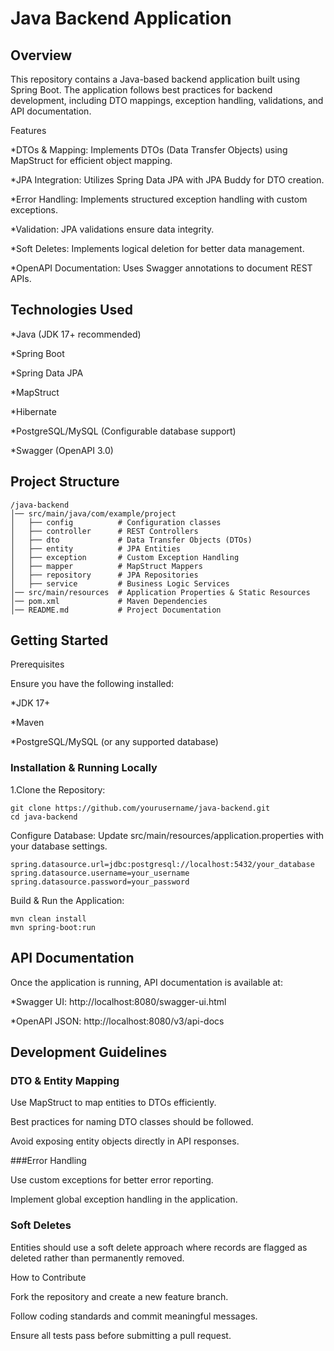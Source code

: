 # Java Backend Application

##  Overview

This repository contains a Java-based backend application built using Spring Boot. The application follows best practices for backend development, including DTO mappings, exception handling, validations, and API documentation.

Features

*DTOs & Mapping: Implements DTOs (Data Transfer Objects) using MapStruct for efficient object mapping.

*JPA Integration: Utilizes Spring Data JPA with JPA Buddy for DTO creation.

*Error Handling: Implements structured exception handling with custom exceptions.

*Validation: JPA validations ensure data integrity.

*Soft Deletes: Implements logical deletion for better data management.

*OpenAPI Documentation: Uses Swagger annotations to document REST APIs.

## Technologies Used

*Java (JDK 17+ recommended)

*Spring Boot

*Spring Data JPA

*MapStruct

*Hibernate

*PostgreSQL/MySQL (Configurable database support)

*Swagger (OpenAPI 3.0)

## Project Structure

```
/java-backend
│── src/main/java/com/example/project
│   ├── config          # Configuration classes
│   ├── controller      # REST Controllers
│   ├── dto             # Data Transfer Objects (DTOs)
│   ├── entity          # JPA Entities
│   ├── exception       # Custom Exception Handling
│   ├── mapper          # MapStruct Mappers
│   ├── repository      # JPA Repositories
│   ├── service         # Business Logic Services
│── src/main/resources  # Application Properties & Static Resources
│── pom.xml             # Maven Dependencies
│── README.md           # Project Documentation
```

## Getting Started

Prerequisites

Ensure you have the following installed:

*JDK 17+

*Maven

*PostgreSQL/MySQL (or any supported database)

### Installation & Running Locally

1.Clone the Repository:

```
git clone https://github.com/yourusername/java-backend.git
cd java-backend
```

Configure Database:
Update src/main/resources/application.properties with your database settings.

```
spring.datasource.url=jdbc:postgresql://localhost:5432/your_database
spring.datasource.username=your_username
spring.datasource.password=your_password
```

Build & Run the Application:

```
mvn clean install
mvn spring-boot:run
```

## API Documentation

Once the application is running, API documentation is available at:

*Swagger UI: http://localhost:8080/swagger-ui.html

*OpenAPI JSON: http://localhost:8080/v3/api-docs

## Development Guidelines

### DTO & Entity Mapping

Use MapStruct to map entities to DTOs efficiently.

Best practices for naming DTO classes should be followed.

Avoid exposing entity objects directly in API responses.

###Error Handling

Use custom exceptions for better error reporting.

Implement global exception handling in the application.

### Soft Deletes

Entities should use a soft delete approach where records are flagged as deleted rather than permanently removed.

How to Contribute

Fork the repository and create a new feature branch.

Follow coding standards and commit meaningful messages.

Ensure all tests pass before submitting a pull request.

